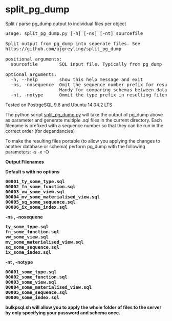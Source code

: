 # split_pg_dump
Split / parse pg_dump output to individual files per object

<pre>
usage: split_pg_dump.py [-h] [-ns] [-nt] sourcefile

Split output from pg_dump into seperate files. See
https://github.com/ajgreyling/split_pg_dump

positional arguments:
  sourcefile        SQL input file. Typically from pg_dump

optional arguments:
  -h, --help        show this help message and exit
  -ns, -nosequence  Omit the sequence number prefix for resulting filenames.
                    Handy for comparing schemas between databases
  -nt, -notype      Ommit the type prefix in resulting filenames
</pre>

Tested on PostrgeSQL 9.6 and Ubuntu 14.04.2 LTS

The python script <a href="https://github.com/ajgreyling/split_pg_dump/blob/master/split_pg_dump.py">split_pg_dump.py</a> will take the output of pg_dump above as parameter and generate multiple .sql files in the current directory. Each filename is prefixed with a sequence number so that they can be run in the correct order (for depandancies)

To make the resulting files portable (to allow you applying the changes to another database or schema) perform pg_dump with the following parameters: -s -x -O

<b>Output Filenames<b>

Default s with no options
<pre>
00001_ty_some_type.sql
00002_fn_some_function.sql
00003_vw_some_view.sql
00004_mv_some_materialised_view.sql
00005_sq_some_sequence.sql
00006_ix_some_index.sql
</pre>

-ns , -nosequene
<pre>
ty_some_type.sql
fn_some_function.sql
vw_some_view.sql
mv_some_materialised_view.sql
sq_some_sequence.sql
ix_some_index.sql
</pre>

-nt , -notype
<pre>
00001_some_type.sql
00002_some_function.sql
00003_some_view.sql
00004_some_materialised_view.sql
00005_some_sequence.sql
00006_some_index.sql
</pre

<a href="https://github.com/ajgreyling/split_pg_dump/blob/master/bulkpsql.sh">bulkpsql.sh</a> will allow you to apply the whole folder of files to the server by only specifying your password and schema once.